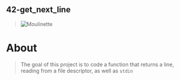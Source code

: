 ## 42-get_next_line
> ![Moulinette](https://img.shields.io/badge/moulinette-103-brightgreen)

# About
> The goal of this project is to code a function that returns a line, reading from a file descriptor, as well as `stdin`
